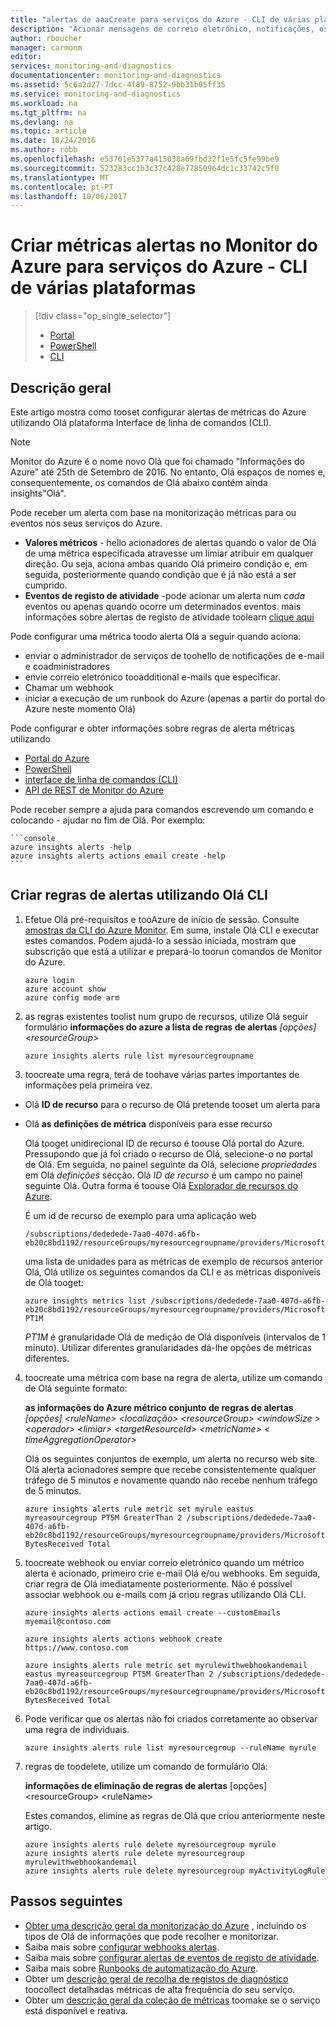 ```yaml
---
title: "alertas de aaaCreate para serviços do Azure - CLI de várias plataformas | Microsoft Docs"
description: "Acionar mensagens de correio eletrónico, notificações, os URLs de Web sites chamada (webhooks) ou automatização quando forem cumpridas condições Olá que especificar."
author: rboucher
manager: carmonm
editor: 
services: monitoring-and-diagnostics
documentationcenter: monitoring-and-diagnostics
ms.assetid: 5c6a2d27-7dcc-4f89-8752-9bb31b05ff35
ms.service: monitoring-and-diagnostics
ms.workload: na
ms.tgt_pltfrm: na
ms.devlang: na
ms.topic: article
ms.date: 10/24/2016
ms.author: robb
ms.openlocfilehash: e53701e5377a415038a69fbd32f1e5fc5fe99be9
ms.sourcegitcommit: 523283cc1b3c37c428e77850964dc1c33742c5f0
ms.translationtype: MT
ms.contentlocale: pt-PT
ms.lasthandoff: 10/06/2017
---
```

# <a name="create-metric-alerts-in-azure-monitor-for-azure-services---cross-platform-cli"></a>Criar métricas alertas no Monitor do Azure para serviços do Azure - CLI de várias plataformas
> [!div class="op_single_selector"]
> * [Portal](insights-alerts-portal.md)
> * [PowerShell](insights-alerts-powershell.md)
> * [CLI](insights-alerts-command-line-interface.md)
>
>

## <a name="overview"></a>Descrição geral
Este artigo mostra como tooset configurar alertas de métricas do Azure utilizando Olá plataforma Interface de linha de comandos (CLI).

> [!NOTE]
> Monitor do Azure é o nome novo Olá que foi chamado "Informações do Azure" até 25th de Setembro de 2016. No entanto, Olá espaços de nomes e, consequentemente, os comandos de Olá abaixo contém ainda insights"Olá".
>
>

Pode receber um alerta com base na monitorização métricas para ou eventos nos seus serviços do Azure.

* **Valores métricos** - hello acionadores de alertas quando o valor de Olá de uma métrica especificada atravesse um limiar atribuir em qualquer direção. Ou seja, aciona ambas quando Olá primeiro condição e, em seguida, posteriormente quando condição que é já não está a ser cumprido.    
* **Eventos de registo de atividade** -pode acionar um alerta num *cada* eventos ou apenas quando ocorre um determinados eventos. mais informações sobre alertas de registo de atividade toolearn [clique aqui](monitoring-activity-log-alerts.md)

Pode configurar uma métrica toodo alerta Olá a seguir quando aciona:

* enviar o administrador de serviços de toohello de notificações de e-mail e coadministradores
* envie correio eletrónico tooadditional e-mails que especificar.
* Chamar um webhook
* iniciar a execução de um runbook do Azure (apenas a partir do portal do Azure neste momento Olá)

Pode configurar e obter informações sobre regras de alerta métricas utilizando

* [Portal do Azure](insights-alerts-portal.md)
* [PowerShell](insights-alerts-powershell.md)
* [interface de linha de comandos (CLI)](insights-alerts-command-line-interface.md)
* [API de REST de Monitor do Azure](https://msdn.microsoft.com/library/azure/dn931945.aspx)

Pode receber sempre a ajuda para comandos escrevendo um comando e colocando - ajudar no fim de Olá. Por exemplo:

    ```console
    azure insights alerts -help
    azure insights alerts actions email create -help
    ```

## <a name="create-alert-rules-using-hello-cli"></a>Criar regras de alertas utilizando Olá CLI
1. Efetue Olá pré-requisitos e tooAzure de início de sessão. Consulte [amostras da CLI do Azure Monitor](insights-cli-samples.md). Em suma, instale Olá CLI e executar estes comandos. Podem ajudá-lo a sessão iniciada, mostram que subscrição que está a utilizar e prepará-lo toorun comandos de Monitor do Azure.

    ```console
    azure login
    azure account show
    azure config mode arm

    ```

2. as regras existentes toolist num grupo de recursos, utilize Olá seguir formulário **informações do azure a lista de regras de alertas** *[opções] &lt;resourceGroup&gt;*

   ```console
   azure insights alerts rule list myresourcegroupname

   ```
3. toocreate uma regra, terá de toohave várias partes importantes de informações pela primeira vez.
  * Olá **ID de recurso** para o recurso de Olá pretende tooset um alerta para
  * Olá **as definições de métrica** disponíveis para esse recurso

     Olá tooget unidirecional ID de recurso é toouse Olá portal do Azure. Pressupondo que já foi criado o recurso de Olá, selecione-o no portal de Olá. Em seguida, no painel seguinte da Olá, selecione *propriedades* em Olá *definições* secção. Olá *ID de recurso* é um campo no painel seguinte Olá. Outra forma é toouse Olá [Explorador de recursos do Azure](https://resources.azure.com/).

     É um id de recurso de exemplo para uma aplicação web

     ```console
     /subscriptions/dededede-7aa0-407d-a6fb-eb20c8bd1192/resourceGroups/myresourcegroupname/providers/Microsoft.Web/sites/mywebsitename
     ```

     uma lista de unidades para as métricas de exemplo de recursos anterior Olá, Olá utilize os seguintes comandos da CLI e as métricas disponíveis de Olá tooget:  

     ```console
     azure insights metrics list /subscriptions/dededede-7aa0-407d-a6fb-eb20c8bd1192/resourceGroups/myresourcegroupname/providers/Microsoft.Web/sites/mywebsitename PT1M
     ```

     *PT1M* é granularidade Olá de medição de Olá disponíveis (intervalos de 1 minuto). Utilizar diferentes granularidades dá-lhe opções de métricas diferentes.
4. toocreate uma métrica com base na regra de alerta, utilize um comando de Olá seguinte formato:

    **as informações do Azure métrico conjunto de regras de alertas** *[opções] &lt;ruleName&gt; &lt;localização&gt; &lt;resourceGroup&gt; &lt;windowSize &gt; &lt;operador&gt; &lt;limiar&gt; &lt;targetResourceId&gt; &lt;metricName&gt; &lt; timeAggregationOperator&gt;*

    Olá os seguintes conjuntos de exemplo, um alerta no recurso web site. Olá alerta acionadores sempre que recebe consistentemente qualquer tráfego de 5 minutos e novamente quando não recebe nenhum tráfego de 5 minutos.

    ```console
    azure insights alerts rule metric set myrule eastus myreasourcegroup PT5M GreaterThan 2 /subscriptions/dededede-7aa0-407d-a6fb-eb20c8bd1192/resourceGroups/myresourcegroupname/providers/Microsoft.Web/sites/mywebsitename BytesReceived Total

    ```
5. toocreate webhook ou enviar correio eletrónico quando um métrico alerta é acionado, primeiro crie e-mail Olá e/ou webhooks. Em seguida, criar regra de Olá imediatamente posteriormente. Não é possível associar webhook ou e-mails com já criou regras utilizando Olá CLI.

    ```console
    azure insights alerts actions email create --customEmails myemail@contoso.com

    azure insights alerts actions webhook create https://www.contoso.com

    azure insights alerts rule metric set myrulewithwebhookandemail eastus myreasourcegroup PT5M GreaterThan 2 /subscriptions/dededede-7aa0-407d-a6fb-eb20c8bd1192/resourceGroups/myresourcegroupname/providers/Microsoft.Web/sites/mywebsitename BytesReceived Total
    ```

6. Pode verificar que os alertas não foi criados corretamente ao observar uma regra de individuais.

    ```console
    azure insights alerts rule list myresourcegroup --ruleName myrule
    ```
7. regras de toodelete, utilize um comando de formulário Olá:

    **informações de eliminação de regras de alertas** [opções] &lt;resourceGroup&gt; &lt;ruleName&gt;

    Estes comandos, elimine as regras de Olá que criou anteriormente neste artigo.

    ```console
    azure insights alerts rule delete myresourcegroup myrule
    azure insights alerts rule delete myresourcegroup myrulewithwebhookandemail
    azure insights alerts rule delete myresourcegroup myActivityLogRule
    ```

## <a name="next-steps"></a>Passos seguintes
* [Obter uma descrição geral da monitorização do Azure](monitoring-overview.md) , incluindo os tipos de Olá de informações que pode recolher e monitorizar.
* Saiba mais sobre [configurar webhooks alertas](insights-webhooks-alerts.md).
* Saiba mais sobre [configurar alertas de eventos de registo de atividade](monitoring-activity-log-alerts.md).
* Saiba mais sobre [Runbooks de automatização do Azure](../automation/automation-starting-a-runbook.md).
* Obter um [descrição geral de recolha de registos de diagnóstico](monitoring-overview-of-diagnostic-logs.md) toocollect detalhadas métricas de alta frequência do seu serviço.
* Obter um [descrição geral da coleção de métricas](insights-how-to-customize-monitoring.md) toomake se o serviço está disponível e reativa.
